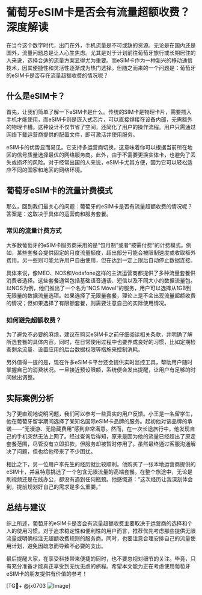 # 葡萄牙eSIM卡是否会有流量超额收费？深度解读

在当今这个数字时代，出门在外，手机流量是不可或缺的资源。无论是在国内还是国外，流量问题总是让人心生焦虑。尤其是对于计划前往葡萄牙旅行或长期居住的人来说，选择合适的流量方案显得尤为重要。而eSIM卡作为一种新兴的移动通信技术，因其便捷性和灵活性逐渐成为热门选择。但随之而来的一个问题是：葡萄牙的eSIM卡是否存在流量超额收费的情况呢？

## 什么是eSIM卡？

首先，让我们简单了解一下eSIM卡是什么。传统的SIM卡是物理卡片，需要插入手机才能使用，而eSIM卡则是嵌入式芯片，可以直接焊接在设备内部，无需额外的物理卡槽。这种设计不仅节省了空间，还简化了用户的操作流程。用户只需通过网络下载运营商提供的配置文件，即可激活并使用服务。

eSIM卡的优势显而易见。它支持多运营商切换，这意味着你可以根据当前所在地区的信号质量选择最优的网络服务商。此外，由于不需要更换实体卡，也避免了丢失或损坏的风险。对于经常出国的人来说，eSIM卡尤其方便，因为它可以轻松适应不同的国家和地区的网络环境。

## 葡萄牙eSIM卡的流量计费模式

那么，回到我们最关心的问题：葡萄牙的eSIM卡是否有流量超额收费的情况呢？答案是：这取决于具体的运营商和服务套餐。

### 常见的流量计费方式

大多数葡萄牙的eSIM卡服务商采用的是“包月制”或者“按需付费”的计费模式。例如，某些套餐会提供固定的月度流量额度，超出部分可能会被限制速度或收取额外费用。另一些则可能允许用户自由使用，但在达到一定上限后自动停止数据连接。

具体来说，像MEO、NOS和Vodafone这样的主流运营商都提供了多种流量套餐供消费者选择。这些套餐通常包括基础语音通话、短信以及不同大小的数据流量包。以NOS为例，他们推出了一个名为“NOS Móvel”的服务，用户可以选择从1GB到无限量的数据流量选项。如果选择了无限量套餐，理论上是不会出现流量超额收费的情况；但如果选择了有限额套餐，则需要注意自己的实际使用情况。

### 如何避免超额收费？

为了避免不必要的麻烦，建议在购买eSIM卡之前仔细阅读相关条款，并明确了解所选套餐的具体内容。同时，在日常使用过程中也要养成良好的习惯，比如定期检查剩余流量、设置应用的后台数据权限等措施来控制消耗。

另外值得一提的是，现在许多eSIM卡平台还会提供实时监控工具，帮助用户随时掌握自己的消费状况。一旦接近预设限额，系统便会发出提醒，让用户有足够的时间做出调整。

## 实际案例分析

为了更直观地说明问题，我们可以参考一些真实的用户反馈。小王是一名留学生，他在葡萄牙留学期间选择了某知名国际eSIM卡品牌的服务。起初他对该品牌的承诺——“无漫游、无隐藏费用”感到非常满意。然而，在一次长途旅行中，他发现自己的手机突然无法上网了。经过查询后得知，原来是因为他的流量已经超出了原定套餐范围，尽管没有立即扣款，但服务却被暂时停用了。虽然最终通过客服沟通解决了问题，但也给他带来了不少困扰。

相比之下，另一位用户李先生的经历就比较顺利。他购买了一张本地运营商提供的eSIM卡，并且特意挑选了一个包含无限流量的高端套餐。在整个旅途中，无论是刷视频还是在线办公，都没有遇到任何瓶颈。他感慨道：“这次经历让我深刻体会到，提前规划好自己的需求是多么重要。”

## 总结与建议

综上所述，葡萄牙的eSIM卡是否会有流量超额收费主要取决于运营商的选择和个人的使用习惯。对于追求稳定性和便利性的用户而言，推荐优先考虑那些提供无限流量或明确标注无超额收费规则的服务商。同时，也要注意合理安排自己的流量使用计划，避免因疏忽而导致不必要的支出。

最后提醒大家，在享受科技带来便捷的同时，也不要忽视对细节的关注。毕竟，只有充分准备才能真正享受到无忧无虑的旅程。希望本文能为正在考虑使用葡萄牙eSIM卡的朋友提供有价值的参考！

[TG💪+ @jx0703 ![Image](https://github.com/user-attachments/assets/dbca1d08-cadb-493c-b0ec-ad6f7a83f270)]